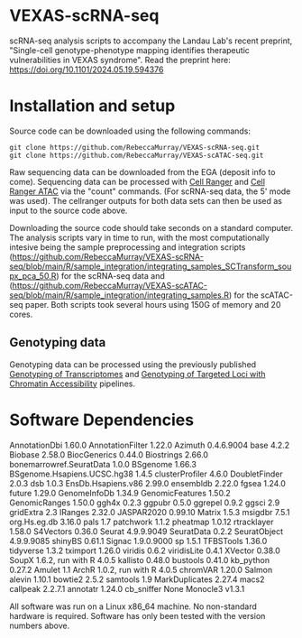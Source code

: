 # VEXAS-scRNA-seq
scRNA-seq analysis scripts to accompany the Landau Lab's recent preprint, "Single-cell genotype-phenotype mapping identifies therapeutic vulnerabilities in VEXAS syndrome".
Read the preprint here: https://doi.org/10.1101/2024.05.19.594376

# Installation and setup
Source code can be downloaded using the following commands:
```
git clone https://github.com/RebeccaMurray/VEXAS-scRNA-seq.git
git clone https://github.com/RebeccaMurray/VEXAS-scATAC-seq.git
```
Raw sequencing data can be downloaded from the EGA (deposit info to come). Sequencing data can be processed with [Cell Ranger](https://www.10xgenomics.com/support/software/cell-ranger/latest) and [Cell Ranger ATAC](https://www.10xgenomics.com/support/single-cell-atac) via the "count" commands. (For scRNA-seq data, the 5' mode was used). 
The cellranger outputs for both data sets can then be used as input to the source code above.

Downloading the source code should take seconds on a standard computer. The analysis scripts vary in time to run, with the most computationally intesive being the sample preprocessing and integration scripts (https://github.com/RebeccaMurray/VEXAS-scRNA-seq/blob/main/R/sample_integration/integrating_samples_SCTransform_soupx_pca_50.R) for the scRNA-seq data and (https://github.com/RebeccaMurray/VEXAS-scATAC-seq/blob/main/R/sample_integration/integrating_samples.R) for the scATAC-seq paper. Both scripts took several hours using 150G of memory and 20 cores.

## Genotyping data
Genotyping data can be processed using the previously published [Genotyping of Transcriptomes](https://github.com/dan-landau/IronThrone-GoT) and [Genotyping of Targeted Loci with Chromatin Accessibility](https://github.com/landau-lab/Gotcha) pipelines.


# Software Dependencies
AnnotationDbi	1.60.0
AnnotationFilter	1.22.0
Azimuth	0.4.6.9004
base	4.2.2
Biobase	2.58.0
BiocGenerics	0.44.0
Biostrings	2.66.0
bonemarrowref.SeuratData	1.0.0
BSgenome	1.66.3
BSgenome.Hsapiens.UCSC.hg38	1.4.5
clusterProfiler	4.6.0
DoubletFinder	2.0.3
dsb	1.0.3
EnsDb.Hsapiens.v86	2.99.0
ensembldb	2.22.0
fgsea	1.24.0
future	1.29.0
GenomeInfoDb	1.34.9
GenomicFeatures	1.50.2
GenomicRanges	1.50.0
ggh4x	0.2.3
ggpubr	0.5.0
ggrepel	0.9.2
ggsci	2.9
gridExtra	2.3
IRanges	2.32.0
JASPAR2020	0.99.10
Matrix	1.5.3
msigdbr	7.5.1
org.Hs.eg.db	3.16.0
pals	1.7
patchwork	1.1.2
pheatmap	1.0.12
rtracklayer	1.58.0
S4Vectors	0.36.0
Seurat	4.9.9.9049
SeuratData	0.2.2
SeuratObject	4.9.9.9085
shinyBS	0.61.1
Signac	1.9.0.9000
sp	1.5.1
TFBSTools	1.36.0
tidyverse	1.3.2
tximport	1.26.0
viridis	0.6.2
viridisLite	0.4.1
XVector	0.38.0
SoupX	1.6.2, run with R 4.0.5
kallisto	0.48.0
bustools	0.41.0
kb_python	0.27.2
Amulet	1.1
ArchR	1.0.2, run with R 4.0.5
chromVAR	1.20.0
Salmon alevin	1.10.1
bowtie2	2.5.2
samtools	1.9
MarkDuplicates	2.27.4
macs2 callpeak	2.2.7.1
annotatr	1.24.0
cb_sniffer	None
Monocle3	v1.3.1

All software was run on a Linux x86_64 machine. No non-standard hardware is required.
Software has only been tested with the version numbers above.

